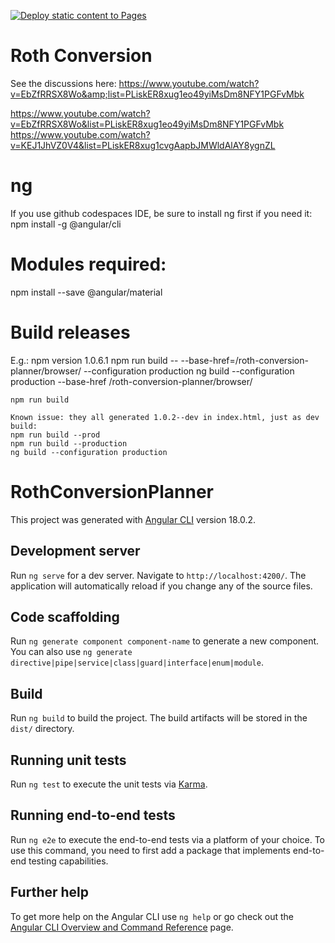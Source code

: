 [![Deploy static content to Pages](https://github.com/kaiyuan01/roth-conversion-planner/actions/workflows/static.yml/badge.svg)](https://github.com/kaiyuan01/roth-conversion-planner/actions/workflows/static.yml)

# Roth Conversion
See the discussions here:
 https://www.youtube.com/watch?v=EbZfRRSX8Wo&amp;list=PLiskER8xug1eo49yiMsDm8NFY1PGFvMbk

 https://www.youtube.com/watch?v=EbZfRRSX8Wo&list=PLiskER8xug1eo49yiMsDm8NFY1PGFvMbk
 https://www.youtube.com/watch?v=KEJ1JhVZ0V4&list=PLiskER8xug1cvgAapbJMWldAlAY8ygnZL
 

 # ng
 If you use github codespaces IDE, be sure to install ng first if you need it:
 npm install -g @angular/cli

 # Modules required:
 npm install --save @angular/material

 # Build releases
 E.g.:
    npm version 1.0.6.1
    npm run build -- --base-href=/roth-conversion-planner/browser/ --configuration production
    ng build --configuration production --base-href /roth-conversion-planner/browser/

    npm run build

    Known issue: they all generated 1.0.2--dev in index.html, just as dev build:
    npm run build --prod
    npm run build --production
    ng build --configuration production
 
 # RothConversionPlanner

This project was generated with [Angular CLI](https://github.com/angular/angular-cli) version 18.0.2.

## Development server

Run `ng serve` for a dev server. Navigate to `http://localhost:4200/`. The application will automatically reload if you change any of the source files.

## Code scaffolding

Run `ng generate component component-name` to generate a new component. You can also use `ng generate directive|pipe|service|class|guard|interface|enum|module`.

## Build

Run `ng build` to build the project. The build artifacts will be stored in the `dist/` directory.

## Running unit tests

Run `ng test` to execute the unit tests via [Karma](https://karma-runner.github.io).

## Running end-to-end tests

Run `ng e2e` to execute the end-to-end tests via a platform of your choice. To use this command, you need to first add a package that implements end-to-end testing capabilities.

## Further help

To get more help on the Angular CLI use `ng help` or go check out the [Angular CLI Overview and Command Reference](https://angular.dev/tools/cli) page.

